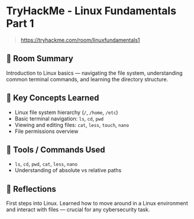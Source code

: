 # TryHackMe - Linux Fundamentals Part 1

> https://tryhackme.com/room/linuxfundamentals1

## 📘 Room Summary
Introduction to Linux basics — navigating the file system, understanding common terminal commands, and learning the directory structure.

## 🧠 Key Concepts Learned
- Linux file system hierarchy (`/`, `/home`, `/etc`)
- Basic terminal navigation: `ls`, `cd`, `pwd`
- Viewing and editing files: `cat`, `less`, `touch`, `nano`
- File permissions overview

## 🔧 Tools / Commands Used
- `ls`, `cd`, `pwd`, `cat`, `less`, `nano`
- Understanding of absolute vs relative paths

## 💬 Reflections
First steps into Linux. Learned how to move around in a Linux environment and interact with files — crucial for any cybersecurity task.

